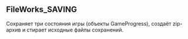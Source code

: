 ## FileWorks_SAVING
Сохраняет три состояния игры (объекты GameProgress), создаёт zip-архив и стирает исходные файлы сохранений.